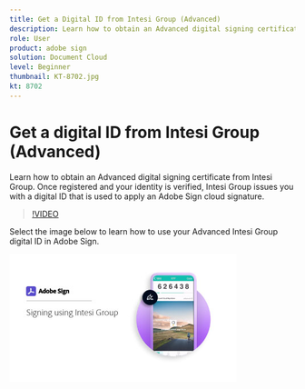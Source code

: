 ```yaml
---
title: Get a Digital ID from Intesi Group (Advanced)
description: Learn how to obtain an Advanced digital signing certificate from Intesi Group
role: User
product: adobe sign
solution: Document Cloud
level: Beginner
thumbnail: KT-8702.jpg
kt: 8702
---
```

# Get a digital ID from Intesi Group (Advanced)

Learn how to obtain an Advanced digital signing certificate from Intesi Group. Once registered and your identity is verified, Intesi Group issues you with a digital ID that is used to apply an Adobe Sign cloud signature.

>[!VIDEO](https://video.tv.adobe.com/v/337065?hidetitle=true)

Select the image below to learn how to use your Advanced Intesi Group digital ID in Adobe Sign.

[![image](assets/IntesiSign_400.jpg)](intesi-sign.md)